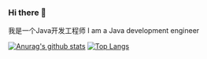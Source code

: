 ### Hi there 👋

我是一个Java开发工程师 
I am a Java development engineer 


[![Anurag's github stats](https://github-readme-stats.vercel.app/api?username=werlslee)](https://github.com/anuraghazra/github-readme-stats)
[![Top Langs](https://github-readme-stats.vercel.app/api/top-langs/?username=gsdukbh&layout=compact)](https://github.com/anuraghazra/github-readme-stats)
<!--
**werlslee/werlslee** is a ✨ _special_ ✨ repository because its `README.md` (this file) appears on your GitHub profile.

Here are some ideas to get you started:

- 🔭 I’m currently working on ...
- 🌱 I’m currently learning ...
- 👯 I’m looking to collaborate on ...
- 🤔 I’m looking for help with ...
- 💬 Ask me about ...
- 📫 How to reach me: ...
- 😄 Pronouns: ...
- ⚡ Fun fact: ...
-->
